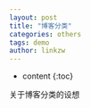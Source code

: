 ```yaml
---
layout: post
title: "博客分类"
categories: others
tags: demo
author: linkzw
---
```


* content
{:toc}


关于博客分类的设想

